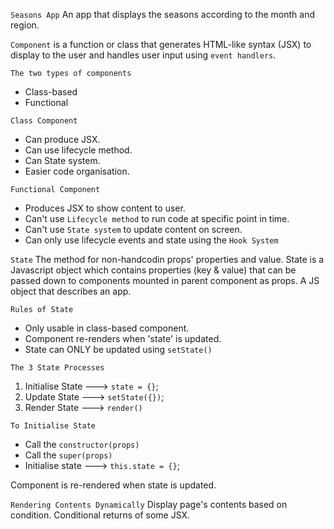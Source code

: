 `Seasons App`
An app that displays the seasons according to the month and region.

`Component`
is a function or class that generates HTML-like syntax (JSX) to display to the user and handles user input using `event handlers`.

`The two types of components`
- Class-based
- Functional

`Class Component`
- Can produce JSX.
- Can use lifecycle method.
- Can State system.
- Easier code organisation.

`Functional Component` 
- Produces JSX to show content to user.
- Can't use `Lifecycle method` to run code at specific point in time.
- Can't use `State system` to update content on screen.
- Can only use lifecycle events and state using the `Hook System`

`State`
The method for non-handcodin props' properties and value.
State is a Javascript object which contains properties (key & value) that can be passed down to components mounted in parent component as props. 
A JS object that describes an app.

`Rules of State`
- Only usable in class-based component.
- Component re-renders when 'state' is updated.
- State can ONLY be updated using `setState()`

`The 3 State Processes`
1. Initialise State ---> `state = {}`;
2. Update State     ---> `setState({})`;
3. Render State     ---> `render()`

`To Initialise State`
- Call the `constructor(props)`
- Call the `super(props)`
- Initialise state ---> `this.state = {}`;

Component is re-rendered when state is updated.

`Rendering Contents Dynamically`
Display page's contents based on condition.
Conditional returns of some JSX.


